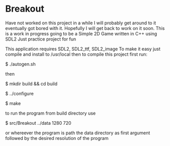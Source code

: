 # Breakout
Have not worked on this project in a while
I will probably get around to it eventually got bored with it.
Hopefully I will get back to work on it soon.
This is a work in progress going to be a
Simple 2D Game written in C++ using SDL2 
Just practice project for fun

This application requires SDL2, SDL2_ttf, SDL2_image
To make it easy just compile and install to /usr/local
then to compile this project first run:

$ ./autogen.sh

then

$ mkdir build && cd build

$ ../configure

$ make

to run the program from build directory use

$ src/Breakout ../data 1280 720

or whereever the program is path the data directory as first argument
followed by the desired resolution of the program

